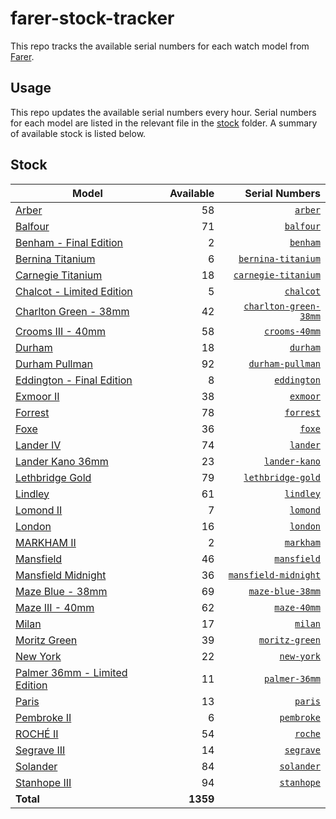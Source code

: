 # farer-stock-tracker

This repo tracks the available serial numbers for each watch model from [Farer](https://farer.com).

## Usage

This repo updates the available serial numbers every hour. Serial numbers for each model are listed in the relevant file in the [stock](./stock) folder. A summary of available stock is listed below.

## Stock

| Model | Available | Serial Numbers |
| ----- | --------: | -------------: |
| [Arber](https://usd.farer.com/products/arber) | 58 | [`arber`](./stock/arber) |
| [Balfour](https://usd.farer.com/products/balfour) | 71 | [`balfour`](./stock/balfour) |
| [Benham - Final Edition](https://usd.farer.com/products/benham) | 2 | [`benham`](./stock/benham) |
| [Bernina Titanium](https://usd.farer.com/products/bernina-titanium) | 6 | [`bernina-titanium`](./stock/bernina-titanium) |
| [Carnegie Titanium](https://usd.farer.com/products/carnegie-titanium) | 18 | [`carnegie-titanium`](./stock/carnegie-titanium) |
| [Chalcot - Limited Edition](https://usd.farer.com/products/chalcot) | 5 | [`chalcot`](./stock/chalcot) |
| [Charlton Green - 38mm](https://usd.farer.com/products/charlton-green-38mm) | 42 | [`charlton-green-38mm`](./stock/charlton-green-38mm) |
| [Crooms III - 40mm](https://usd.farer.com/products/crooms-40mm) | 58 | [`crooms-40mm`](./stock/crooms-40mm) |
| [Durham](https://usd.farer.com/products/durham) | 18 | [`durham`](./stock/durham) |
| [Durham Pullman](https://usd.farer.com/products/durham-pullman) | 92 | [`durham-pullman`](./stock/durham-pullman) |
| [Eddington - Final Edition](https://usd.farer.com/products/eddington) | 8 | [`eddington`](./stock/eddington) |
| [Exmoor II](https://usd.farer.com/products/exmoor) | 38 | [`exmoor`](./stock/exmoor) |
| [Forrest](https://usd.farer.com/products/forrest) | 78 | [`forrest`](./stock/forrest) |
| [Foxe](https://usd.farer.com/products/foxe) | 36 | [`foxe`](./stock/foxe) |
| [Lander IV](https://usd.farer.com/products/lander) | 74 | [`lander`](./stock/lander) |
| [Lander Kano 36mm](https://usd.farer.com/products/lander-kano) | 23 | [`lander-kano`](./stock/lander-kano) |
| [Lethbridge Gold](https://usd.farer.com/products/lethbridge-gold) | 79 | [`lethbridge-gold`](./stock/lethbridge-gold) |
| [Lindley](https://usd.farer.com/products/lindley) | 61 | [`lindley`](./stock/lindley) |
| [Lomond II](https://usd.farer.com/products/lomond) | 7 | [`lomond`](./stock/lomond) |
| [London](https://usd.farer.com/products/london) | 16 | [`london`](./stock/london) |
| [MARKHAM II](https://usd.farer.com/products/markham) | 2 | [`markham`](./stock/markham) |
| [Mansfield](https://usd.farer.com/products/mansfield) | 46 | [`mansfield`](./stock/mansfield) |
| [Mansfield Midnight](https://usd.farer.com/products/mansfield-midnight) | 36 | [`mansfield-midnight`](./stock/mansfield-midnight) |
| [Maze Blue - 38mm](https://usd.farer.com/products/maze-blue-38mm) | 69 | [`maze-blue-38mm`](./stock/maze-blue-38mm) |
| [Maze III - 40mm](https://usd.farer.com/products/maze-40mm) | 62 | [`maze-40mm`](./stock/maze-40mm) |
| [Milan](https://usd.farer.com/products/milan) | 17 | [`milan`](./stock/milan) |
| [Moritz Green](https://usd.farer.com/products/moritz-green) | 39 | [`moritz-green`](./stock/moritz-green) |
| [New York](https://usd.farer.com/products/new-york) | 22 | [`new-york`](./stock/new-york) |
| [Palmer 36mm - Limited Edition](https://usd.farer.com/products/palmer-36mm) | 11 | [`palmer-36mm`](./stock/palmer-36mm) |
| [Paris](https://usd.farer.com/products/paris) | 13 | [`paris`](./stock/paris) |
| [Pembroke II](https://usd.farer.com/products/pembroke) | 6 | [`pembroke`](./stock/pembroke) |
| [ROCHÉ II](https://usd.farer.com/products/roche) | 54 | [`roche`](./stock/roche) |
| [Segrave III](https://usd.farer.com/products/segrave) | 14 | [`segrave`](./stock/segrave) |
| [Solander](https://usd.farer.com/products/solander) | 84 | [`solander`](./stock/solander) |
| [Stanhope III](https://usd.farer.com/products/stanhope) | 94 | [`stanhope`](./stock/stanhope) |
| **Total** | **1359** | |
